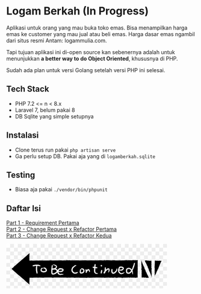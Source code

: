 # Logam Berkah (In Progress)

Aplikasi untuk orang yang mau buka toko emas.
Bisa menampilkan harga emas ke customer yang mau jual atau beli emas.
Harga dasar emas ngambil dari situs resmi Antam: logammulia.com.

Tapi tujuan aplikasi ini di-open source kan sebenernya adalah untuk menunjukkan **a better way to do Object Oriented**, khususnya di PHP.

Sudah ada plan untuk versi Golang setelah versi PHP ini selesai.

## Tech Stack

- PHP 7.2 <= n < 8.x
- Laravel 7, belum pakai 8
- DB Sqlite yang simple setupnya

## Instalasi

- Clone terus run pakai `php artisan serve`
- Ga perlu setup DB. Pakai aja yang di `logamberkah.sqlite`

## Testing

- Biasa aja pakai `./vendor/bin/phpunit`

## Daftar Isi

[Part 1 - Requirement Pertama](https://github.com/adhatama/logamberkah/blob/master/PART-1.md)  
[Part 2 - Change Request x Refactor Pertama](https://github.com/adhatama/logamberkah/blob/master/PART-2.md)  
[Part 3 - Change Request x Refactor Kedua](https://github.com/adhatama/logamberkah/blob/master/PART-3.md)  

![tobecon](tobecon.png)
